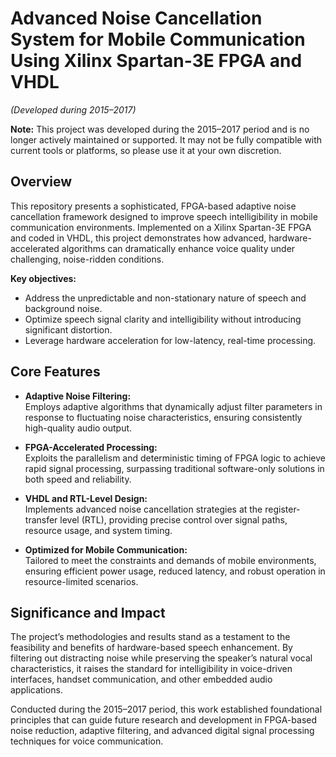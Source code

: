 # Advanced Noise Cancellation System for Mobile Communication Using Xilinx Spartan-3E FPGA and VHDL
*(Developed during 2015–2017)*

**Note:** This project was developed during the 2015–2017 period and is no longer actively maintained or supported. It may not be fully compatible with current tools or platforms, so please use it at your own discretion.

## Overview  
This repository presents a sophisticated, FPGA-based adaptive noise cancellation framework designed to improve speech intelligibility in mobile communication environments. Implemented on a Xilinx Spartan-3E FPGA and coded in VHDL, this project demonstrates how advanced, hardware-accelerated algorithms can dramatically enhance voice quality under challenging, noise-ridden conditions.

**Key objectives:**  
- Address the unpredictable and non-stationary nature of speech and background noise.  
- Optimize speech signal clarity and intelligibility without introducing significant distortion.  
- Leverage hardware acceleration for low-latency, real-time processing.

## Core Features  
- **Adaptive Noise Filtering:**  
  Employs adaptive algorithms that dynamically adjust filter parameters in response to fluctuating noise characteristics, ensuring consistently high-quality audio output.

- **FPGA-Accelerated Processing:**  
  Exploits the parallelism and deterministic timing of FPGA logic to achieve rapid signal processing, surpassing traditional software-only solutions in both speed and reliability.

- **VHDL and RTL-Level Design:**  
  Implements advanced noise cancellation strategies at the register-transfer level (RTL), providing precise control over signal paths, resource usage, and system timing.

- **Optimized for Mobile Communication:**  
  Tailored to meet the constraints and demands of mobile environments, ensuring efficient power usage, reduced latency, and robust operation in resource-limited scenarios.

## Significance and Impact  
The project’s methodologies and results stand as a testament to the feasibility and benefits of hardware-based speech enhancement. By filtering out distracting noise while preserving the speaker’s natural vocal characteristics, it raises the standard for intelligibility in voice-driven interfaces, handset communication, and other embedded audio applications.

Conducted during the 2015–2017 period, this work established foundational principles that can guide future research and development in FPGA-based noise reduction, adaptive filtering, and advanced digital signal processing techniques for voice communication.

